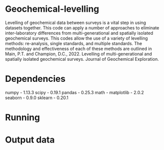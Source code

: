 # Geochemical-levelling

Levelling of geochemical data between surveys is a vital step in using datasets together. This code can apply a number of approaches to eliminate inter-laboratory differences from multi-generational and spatially isolated geochemical surveys. This codes allow the use of a variety of levelling methods: re-analysis, single standards, and multiple standards. The methodology and effectiveness of each of these methods are outlined in Main, P.T. and Champion, D.C., 2022. Levelling of multi-generational and spatially isolated geochemical surveys. Journal of Geochemical Exploration.

# Dependencies
numpy - 1.13.3
scipy - 0.19.1
pandas - 0.25.3
math - 
matplotlib - 2.0.2
seaborn - 0.9.0
sklearn - 0.20.1

# Running

# Output data


